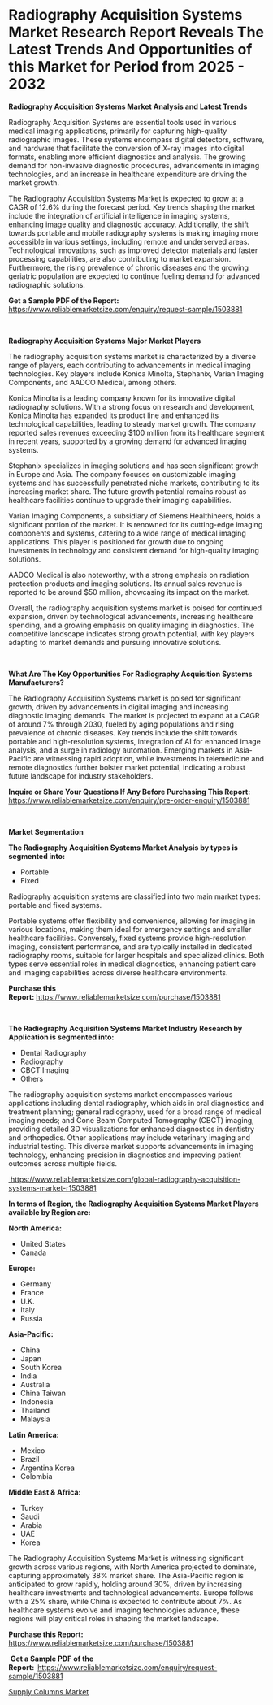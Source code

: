 <p><h1>Radiography Acquisition Systems Market Research Report Reveals The Latest Trends And Opportunities of this Market for Period from 2025 - 2032</h1></p><p><strong>Radiography Acquisition Systems Market Analysis and Latest Trends</strong></p>
<p><p>Radiography Acquisition Systems are essential tools used in various medical imaging applications, primarily for capturing high-quality radiographic images. These systems encompass digital detectors, software, and hardware that facilitate the conversion of X-ray images into digital formats, enabling more efficient diagnostics and analysis. The growing demand for non-invasive diagnostic procedures, advancements in imaging technologies, and an increase in healthcare expenditure are driving the market growth. </p><p>The Radiography Acquisition Systems Market is expected to grow at a CAGR of 12.6% during the forecast period. Key trends shaping the market include the integration of artificial intelligence in imaging systems, enhancing image quality and diagnostic accuracy. Additionally, the shift towards portable and mobile radiography systems is making imaging more accessible in various settings, including remote and underserved areas. Technological innovations, such as improved detector materials and faster processing capabilities, are also contributing to market expansion. Furthermore, the rising prevalence of chronic diseases and the growing geriatric population are expected to continue fueling demand for advanced radiographic solutions.</p></p>
<p><strong>Get a Sample PDF of the Report:&nbsp;</strong> <a href="https://www.reliablemarketsize.com/enquiry/request-sample/1503881?utm_campaign=2334&utm_medium=2&utm_source=Github&utm_content=ia&utm_term=23032025&utm_id=radiography-acquisition-systems">https://www.reliablemarketsize.com/enquiry/request-sample/1503881</a></p>
<p>&nbsp;</p>
<p><strong>Radiography Acquisition Systems Major Market Players</strong></p>
<p><p>The radiography acquisition systems market is characterized by a diverse range of players, each contributing to advancements in medical imaging technologies. Key players include Konica Minolta, Stephanix, Varian Imaging Components, and AADCO Medical, among others. </p><p>Konica Minolta is a leading company known for its innovative digital radiography solutions. With a strong focus on research and development, Konica Minolta has expanded its product line and enhanced its technological capabilities, leading to steady market growth. The company reported sales revenues exceeding $100 million from its healthcare segment in recent years, supported by a growing demand for advanced imaging systems.</p><p>Stephanix specializes in imaging solutions and has seen significant growth in Europe and Asia. The company focuses on customizable imaging systems and has successfully penetrated niche markets, contributing to its increasing market share. The future growth potential remains robust as healthcare facilities continue to upgrade their imaging capabilities.</p><p>Varian Imaging Components, a subsidiary of Siemens Healthineers, holds a significant portion of the market. It is renowned for its cutting-edge imaging components and systems, catering to a wide range of medical imaging applications. This player is positioned for growth due to ongoing investments in technology and consistent demand for high-quality imaging solutions.</p><p>AADCO Medical is also noteworthy, with a strong emphasis on radiation protection products and imaging solutions. Its annual sales revenue is reported to be around $50 million, showcasing its impact on the market.</p><p>Overall, the radiography acquisition systems market is poised for continued expansion, driven by technological advancements, increasing healthcare spending, and a growing emphasis on quality imaging in diagnostics. The competitive landscape indicates strong growth potential, with key players adapting to market demands and pursuing innovative solutions.</p></p>
<p>&nbsp;</p>
<p><strong>What Are The Key Opportunities For Radiography Acquisition Systems Manufacturers?</strong></p>
<p><p>The Radiography Acquisition Systems market is poised for significant growth, driven by advancements in digital imaging and increasing diagnostic imaging demands. The market is projected to expand at a CAGR of around 7% through 2030, fueled by aging populations and rising prevalence of chronic diseases. Key trends include the shift towards portable and high-resolution systems, integration of AI for enhanced image analysis, and a surge in radiology automation. Emerging markets in Asia-Pacific are witnessing rapid adoption, while investments in telemedicine and remote diagnostics further bolster market potential, indicating a robust future landscape for industry stakeholders.</p></p>
<p><strong>Inquire or Share Your Questions If Any Before Purchasing This Report:</strong> <a href="https://www.reliablemarketsize.com/enquiry/pre-order-enquiry/1503881?utm_campaign=2334&utm_medium=2&utm_source=Github&utm_content=ia&utm_term=23032025&utm_id=radiography-acquisition-systems">https://www.reliablemarketsize.com/enquiry/pre-order-enquiry/1503881</a></p>
<p>&nbsp;</p>
<p><strong>Market Segmentation</strong></p>
<p><strong>The Radiography Acquisition Systems Market Analysis by types is segmented into:</strong></p>
<p><ul><li>Portable</li><li>Fixed</li></ul></p>
<p><p>Radiography acquisition systems are classified into two main market types: portable and fixed systems. </p><p>Portable systems offer flexibility and convenience, allowing for imaging in various locations, making them ideal for emergency settings and smaller healthcare facilities. Conversely, fixed systems provide high-resolution imaging, consistent performance, and are typically installed in dedicated radiography rooms, suitable for larger hospitals and specialized clinics. Both types serve essential roles in medical diagnostics, enhancing patient care and imaging capabilities across diverse healthcare environments.</p></p>
<p><strong>Purchase this Report:&nbsp;</strong><a href="https://www.reliablemarketsize.com/purchase/1503881?utm_campaign=2334&utm_medium=2&utm_source=Github&utm_content=ia&utm_term=23032025&utm_id=radiography-acquisition-systems">https://www.reliablemarketsize.com/purchase/1503881</a></p>
<p>&nbsp;</p>
<p><strong>The Radiography Acquisition Systems Market Industry Research by Application is segmented into:</strong></p>
<p><ul><li>Dental Radiography</li><li>Radiography</li><li>CBCT Imaging</li><li>Others</li></ul></p>
<p><p>The radiography acquisition systems market encompasses various applications including dental radiography, which aids in oral diagnostics and treatment planning; general radiography, used for a broad range of medical imaging needs; and Cone Beam Computed Tomography (CBCT) imaging, providing detailed 3D visualizations for enhanced diagnostics in dentistry and orthopedics. Other applications may include veterinary imaging and industrial testing. This diverse market supports advancements in imaging technology, enhancing precision in diagnostics and improving patient outcomes across multiple fields.</p></p>
<p><a href="https://www.reliablemarketsize.com/global-radiography-acquisition-systems-market-r1503881?utm_campaign=2334&utm_medium=2&utm_source=Github&utm_content=ia&utm_term=23032025&utm_id=radiography-acquisition-systems">&nbsp;https://www.reliablemarketsize.com/global-radiography-acquisition-systems-market-r1503881</a></p>
<p><strong>In terms of Region, the Radiography Acquisition Systems Market Players available by Region are:</strong></p>
<p>
    <p> <strong> North America: </strong>
        <ul>
            <li>United States</li>
            <li>Canada</li>
        </ul>
        </p> 
    <p> <strong> Europe: </strong>
        <ul>
            <li>Germany</li>
            <li>France</li>
            <li>U.K.</li>
            <li>Italy</li>
            <li>Russia</li>
        </ul>
        </p> 
    <p> <strong> Asia-Pacific: </strong>
        <ul>
            <li>China</li>
            <li>Japan</li>
            <li>South Korea</li>
            <li>India</li>
            <li>Australia</li>
            <li>China Taiwan</li>
            <li>Indonesia</li>
            <li>Thailand</li>
            <li>Malaysia</li>
        </ul>
        </p> 
    <p> <strong> Latin America: </strong>
        <ul>
            <li>Mexico</li>
            <li>Brazil</li>
            <li>Argentina Korea</li>
            <li>Colombia</li>
        </ul>
        </p> 
    <p> <strong> Middle East & Africa: </strong>
        <ul>
            <li>Turkey</li>
            <li>Saudi</li>
            <li>Arabia</li>
            <li>UAE</li>
            <li>Korea</li>
        </ul>
    </p>
    </p>
<p><p>The Radiography Acquisition Systems Market is witnessing significant growth across various regions, with North America projected to dominate, capturing approximately 38% market share. The Asia-Pacific region is anticipated to grow rapidly, holding around 30%, driven by increasing healthcare investments and technological advancements. Europe follows with a 25% share, while China is expected to contribute about 7%. As healthcare systems evolve and imaging technologies advance, these regions will play critical roles in shaping the market landscape.</p></p>
<p><strong>Purchase this Report: </strong><a href="https://www.reliablemarketsize.com/purchase/1503881?utm_campaign=2334&utm_medium=2&utm_source=Github&utm_content=ia&utm_term=23032025&utm_id=radiography-acquisition-systems">https://www.reliablemarketsize.com/purchase/1503881</a></p>
<p>&nbsp;<strong>Get a Sample PDF of the Report:&nbsp;&nbsp;</strong><a href="https://www.reliablemarketsize.com/enquiry/request-sample/1503881?utm_campaign=2334&utm_medium=2&utm_source=Github&utm_content=ia&utm_term=23032025&utm_id=radiography-acquisition-systems">https://www.reliablemarketsize.com/enquiry/request-sample/1503881</a></p>
<p><strong></strong></p>
<p><p><a href="https://github.com/krinerstormy331/Market-Research-Report-List-1/blob/main/supply-columns-market.md?utm_campaign=2334&utm_medium=2&utm_source=Github&utm_content=ia&utm_term=23032025&utm_id=radiography-acquisition-systems">Supply Columns Market</a></p></p>